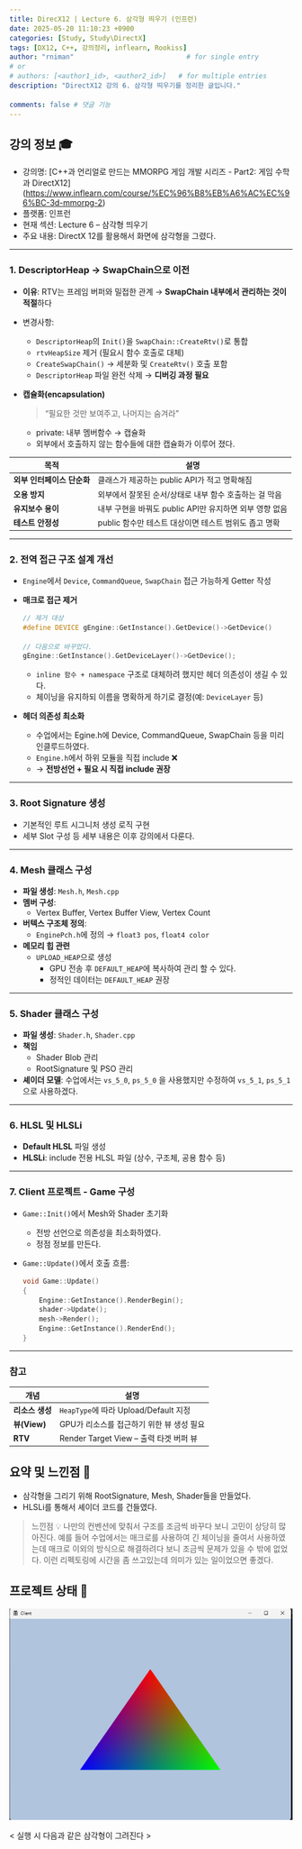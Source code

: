 ```yaml
---
title: DirecX12 | Lecture 6. 삼각형 띄우기 (인프런)
date: 2025-05-20 11:10:23 +0900
categories: [Study, Study\DirectX]
tags: [DX12, C++, 강의정리, inflearn, Rookiss]
author: "rniman"                            # for single entry
# or
# authors: [<author1_id>, <author2_id>]   # for multiple entries
description: "DirectX12 강의 6. 삼각형 띄우기를 정리한 글입니다."

comments: false # 댓글 기능
---
```


## 강의 정보 🎓

- 강의명: [C++과 언리얼로 만드는 MMORPG 게임 개발 시리즈 - Part2: 게임 수학과 DirectX12] (https://www.inflearn.com/course/%EC%96%B8%EB%A6%AC%EC%96%BC-3d-mmorpg-2)
- 플랫폼: 인프런
- 현재 섹션: Lecture 6 – 삼각형 띄우기
- 주요 내용: DirectX 12를 활용해서 화면에 삼각형을 그렸다.

---

### 1. DescriptorHeap → SwapChain으로 이전

- **이유**: RTV는 프레임 버퍼와 밀접한 관계 → **SwapChain 내부에서 관리하는 것이 적절**하다
- 변경사항:
    - `DescriptorHeap`의 `Init()`을 `SwapChain::CreateRtv()`로 통합
    - `rtvHeapSize` 제거 (필요시 함수 호출로 대체)
    - `CreateSwapChain()` → 세분화 및 `CreateRtv()` 호출 포함
    - `DescriptorHeap` 파일 완전 삭제 → **디버깅 과정 필요**

- **캡슐화(encapsulation)**
    
    > “필요한 것만 보여주고, 나머지는 숨겨라”
    > 
    - private: 내부 멤버함수 → 캡슐화
    - 외부에서 호출하지 않는 함수들에 대한 캡슐화가 이루어 졌다.

| 목적                       | 설명                                                    |
| -------------------------- | ------------------------------------------------------- |
| **외부 인터페이스 단순화** | 클래스가 제공하는 public API가 적고 명확해짐            |
| **오용 방지**              | 외부에서 잘못된 순서/상태로 내부 함수 호출하는 걸 막음  |
| **유지보수 용이**          | 내부 구현을 바꿔도 public API만 유지하면 외부 영향 없음 |
| **테스트 안정성**          | public 함수만 테스트 대상이면 테스트 범위도 좁고 명확   |

---

### 2. 전역 접근 구조 설계 개선

- `Engine`에서 `Device`, `CommandQueue`, `SwapChain` 접근 가능하게 Getter 작성
- **매크로 접근 제거**
    
    ```cpp
    // 제거 대상
    #define DEVICE gEngine::GetInstance().GetDevice()->GetDevice()
    
    // 다음으로 바꾸었다.
    gEngine::GetInstance().GetDeviceLayer()->GetDevice();
    ```
    
    - `inline 함수 + namespace` 구조로 대체하려 했지만 헤더 의존성이 생길 수 있다.
    - 체이닝을 유지하되 이름을 명확하게 하기로 결정(예: `DeviceLayer` 등)
- **헤더 의존성 최소화**
    - 수업에서는 Egine.h에 Device, CommandQueue, SwapChain 등을 미리 인클루드하였다.
    - `Engine.h`에서 하위 모듈을 직접 include ❌
    - → **전방선언 + 필요 시 직접 include 권장**

---

### 3. Root Signature 생성

- 기본적인 루트 시그니처 생성 로직 구현
- 세부 Slot 구성 등 세부 내용은 이후 강의에서 다룬다.

---

### 4. Mesh 클래스 구성

- **파일 생성**: `Mesh.h`, `Mesh.cpp`
- **멤버 구성**:
    - Vertex Buffer, Vertex Buffer View, Vertex Count
- **버텍스 구조체 정의**:
    - `EnginePch.h`에 정의 → `float3 pos`, `float4 color`
- **메모리 힙 관련**
    - `UPLOAD_HEAP`으로 생성
        - GPU 전송 후 `DEFAULT_HEAP`에 복사하여 관리 할 수 있다.
        - 정적인 데이터는 `DEFAULT_HEAP` 권장

---

### 5. Shader 클래스 구성

- **파일 생성**: `Shader.h`, `Shader.cpp`
- **책임**
    - Shader Blob 관리
    - RootSignature 및 PSO 관리
- **셰이더 모델**:  수업에서는  `vs_5_0`, `ps_5_0` 을 사용했지만 수정하여 `vs_5_1`, `ps_5_1` 으로 사용하겠다.

---

### 6. HLSL 및 HLSLi

- **Default HLSL** 파일 생성
- **HLSLi**: include 전용 HLSL 파일 (상수, 구조체, 공용 함수 등)

---

### 7. Client 프로젝트 - Game 구성

- `Game::Init()`에서 Mesh와 Shader 초기화
    - 전방 선언으로 의존성을 최소화하였다.
    - 정점 정보를 만든다.
- `Game::Update()`에서 호출 흐름:
    
    ```cpp
    void Game::Update() 
    {
        Engine::GetInstance().RenderBegin();
        shader->Update();
        mesh->Render();
        Engine::GetInstance().RenderEnd();
    }
    ```
    
---

### 참고

| 개념            | 설명                                      |
| --------------- | ----------------------------------------- |
| **리소스 생성** | `HeapType`에 따라 Upload/Default 지정     |
| **뷰(View)**    | GPU가 리소스를 접근하기 위한 뷰 생성 필요 |
| **RTV**         | Render Target View – 출력 타겟 버퍼 뷰    |

## 요약 및 느낀점 📝

- 삼각형을 그리기 위해 RootSignature, Mesh, Shader들을 만들었다.
- HLSLi를 통해서 셰이더 코드를 건들였다.
> 느낀점 💡
> 나만의 컨벤션에 맞춰서 구조를 조금씩 바꾸다 보니 고민이 상당히 많아진다.
> 예를 들어 수업에서는 매크로를 사용하여 긴 체이닝을 줄여서 사용하였는데 
> 매크로 이외의 방식으로 해결하려다 보니 조금씩 문제가 있을 수 밖에 없었다.
> 이런 리펙토링에 시간을 좀 쓰고있는데 의미가 있는 일이었으면 좋겠다.

## 프로젝트 상태 💾

![< 실행 시 다음과 같은 삼각형이 그려진다 >](assets/img/DX12/01_INFLEARN/03Triangle.png)

< 실행 시 다음과 같은 삼각형이 그려진다 >
